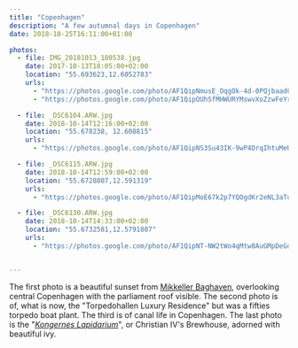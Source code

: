```yaml
---
title: "Copenhagen"
description: "A few autumnal days in Copenhagen"
date: 2018-10-25T16:11:00+01:00

photos:
  - file: IMG_20181013_180538.jpg
    date: 2017-10-13T18:05:00+02:00
    location: "55.693623,12.6052783"
    urls:
      - "https://photos.google.com/photo/AF1QipNmusE_OqgOk-4d-0PQjbaadCbZMcnoYCS8XOFj"
      - "https://photos.google.com/photo/AF1QipOUhSfMHWURYMswvXoZzwFeYrPx72cxm7VNGi5v"

  - file: _DSC6104.ARW.jpg
    date: 2018-10-14T12:16:00+02:00
    location: "55.678238, 12.608815"
    urls:
      - "https://photos.google.com/photo/AF1QipNS3Su43IK-9wP4DrqIhtuMeU0xEsNbiQC_6_rm"

  - file: _DSC6115.ARW.jpg
    date: 2018-10-14T12:59:00+02:00
    location: "55.6728807,12.591319"
    urls:
      - "https://photos.google.com/photo/AF1QipMoE67k2p7YQOgdKr2eNL3aTu6mNeK-h1iUPX7g"

  - file: _DSC6130.ARW.jpg
    date: 2018-10-14T14:33:00+02:00
    location: "55.6732581,12.5791807"
    urls:
      - "https://photos.google.com/photo/AF1QipNT-NW2tWo4qMtw8AuGMpDeGdFretOn0nQHuJRD"


---
```


The first photo is a beautiful sunset from [Mikkeller Baghaven](http://mikkellerbaghaven.dk/), overlooking central Copenhagen with the parliament roof visible. The second photo is of, what is now, the "Torpedohallen Luxury Residence" but was a fifties torpedo boat plant. The third is of canal life in Copenhagen. The last photo is the "<em>[Kongernes Lapidarium](http://kongeligeslotte.dk/da/slotte-og-haver/kongernes-lapidarium-i-christian-4s-bryghus.html)</em>", or Christian &#x2163;'s Brewhouse, adorned with beautiful ivy.
